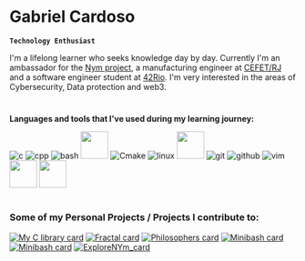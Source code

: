 # Gabriel Cardoso

**`Technology Enthusiast`**

I'm a lifelong learner who seeks knowledge day by day. Currently I'm an ambassador for the [Nym project](https://github.com/nymtech), a manufacturing engineer at [CEFET/RJ](http://cefet-rj.br/) and a software engineer student at [42Rio](https://42.rio/). I'm very interested in the areas of Cybersecurity, Data protection and web3.
#
**Languages and tools that I've used during my learning journey:**

![c](https://user-images.githubusercontent.com/69059969/222242942-17a18754-a84e-4d8d-be59-60389c4f4b60.png)
![cpp](https://user-images.githubusercontent.com/69059969/222243042-dcf6ab94-e4ad-45be-9c6b-52db6418af08.png)
![bash](https://user-images.githubusercontent.com/69059969/222243096-9bd56c54-f26a-4a5a-93a4-8626b5f951e0.png)
<img src="https://user-images.githubusercontent.com/69059969/222246202-49c1c277-eaab-4456-87bf-76d6a52e9d78.jpg"  width="48" height="48">
![Cmake](https://user-images.githubusercontent.com/69059969/222246427-73e37fdc-50e8-4d9b-a314-5e9f2129098b.png)
![linux](https://user-images.githubusercontent.com/69059969/222243156-d438a8de-131c-4dd9-9442-0a279c880e6e.png)
<img src="https://user-images.githubusercontent.com/69059969/222243746-2e74e316-70e5-467d-9844-d9e2ea0ed743.png"  width="48" height="48">
![git](https://user-images.githubusercontent.com/69059969/222243217-0bbb71f6-d498-4cdf-9b21-d4e579e51f54.png)
![github](https://user-images.githubusercontent.com/69059969/222243273-d89993d1-da6f-4ae0-9116-6bfecacb2727.png)
![vim](https://user-images.githubusercontent.com/69059969/222243471-3da17d3a-9883-4710-bd98-4e4b1e4e63c2.png)
<img src="https://user-images.githubusercontent.com/69059969/222244054-e97e80df-baeb-4df4-a365-cb2b8f0d8d26.svg"  width="48" height="48">
<img src="https://user-images.githubusercontent.com/69059969/222244060-a6e73ac5-d600-49c6-8d42-878a5ee85d58.png"  width="48" height="48">
#
### Some of my Personal Projects / Projects I contribute to:
[![My C library card](https://github-readme-stats.vercel.app/api/pin/?username=gabrielclcardoso&theme=dark&repo=my_c_library)](https://github.com/gabrielclcardoso/my_c_library)
[![Fractal card](https://github-readme-stats.vercel.app/api/pin/?username=gabrielclcardoso&theme=dark&repo=fractal_exploration)](https://github.com/gabrielclcardoso/fractal_exploration.git)
[![Philosophers card](https://github-readme-stats.vercel.app/api/pin/?username=gabrielclcardoso&theme=dark&repo=dining_philosophers)](https://github.com/gabrielclcardoso/dining_philosophers)
[![Minibash card](https://github-readme-stats.vercel.app/api/pin/?username=gabrielclcardoso&theme=dark&repo=minibash)](https://github.com/gabrielclcardoso/minibash)
[![Minibash card](https://github-readme-stats.vercel.app/api/pin/?username=raytracers&theme=dark&repo=miniRT)](https://github.com/raytracers/miniRT)
[![ExploreNYm_card](https://github-readme-stats.vercel.app/api/pin/?username=explorenym&theme=dark&repo=bash-tool)](https://github.com/ExploreNYM/bash-tool)
